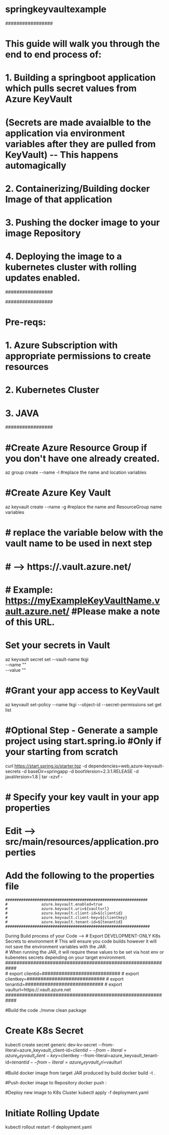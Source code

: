 # springkeyvaultexample

#################
# This guide will walk you through the end to end process of: 
#       1. Building a springboot application which pulls secret values from Azure KeyVault 
#           (Secrets are made avaialble to the application via environment variables after they are pulled from KeyVault)  -- This happens automagically 
#       2. Containerizing/Building docker Image of that application
#       3. Pushing the docker image to your image Repository
#       4. Deploying the image to a kubernetes cluster with rolling updates enabled.   
#################

#################
# Pre-reqs: 
#   1.  Azure Subscription with appropriate permissions to create resources
#   2.  Kubernetes Cluster 
#   3.  JAVA 
#################


# #Create Azure Resource Group if you don't have one already created.   
az group create --name <InsertNameHere> -l <InsertLocationHere>     #replace the name and location variables   

# #Create Azure Key Vault  
az keyvault create --name <InsertNameHere> -g <InsertResourceGroupName>    #replace the name and ResourceGroup name variables

# # replace the variable below with the vault name to be used in next step
# # —> https://<InsertVaultNameHere>.vault.azure.net/
# # Example: https://myExampleKeyVaultName.vault.azure.net/  #Please make a note of this URL.   

# Set your secrets in Vault 
 az keyvault secret set --vault-name tkgi \
     --name "<NameOfSecret>" \
     --value "<VauleOfSecret>"

# #Grant your app access to KeyVault 
az keyvault set-policy --name tkgi --object-id <InsertObjectIDofServicePrincipal>  --secret-permissions set get list

# #Optional Step - Generate a sample project using start.spring.io    #Only if your starting from scratch 
curl https://start.spring.io/starter.tgz -d dependencies=web,azure-keyvault-secrets -d baseDir=springapp -d bootVersion=2.3.1.RELEASE -d javaVersion=1.8 | tar -xzvf -


# # Specify your key vault in your app properties 
# Edit —>  src/main/resources/application.properties
# Add the following to the properties file
    ###############################################################
    #               azure.keyvault.enabled=true
    #               azure.keyvault.uri=${vaulturl}
    #               azure.keyvault.client-id=${clientid}
    #               azure.keyvault.client-key=${clientkey}
    #               azure.keyvault.tenant-id=${tenantid}
    ################################################################

During Build process of your Code --> 
                                    # Export DEVELOPMENT-ONLY K8s Secrets to environment 
                                    # This will ensure you code builds however it will not save the environment variables with the JAR.   
                                    # When running the JAR, it will require these values to be set via host env or kubenetes secrets depending on your target environment.  
                                ############################################################    
                                #    export clientid=############################
                                #    export clientkey=############################
                                #    export tenantid=############################
                                #    export vaulturl=https://<InsertVaultNameHere>.vault.azure.net
                                ############################################################    

#Build the code
./mvnw clean package 

# Create K8s Secret 
kubectl create secret generic dev-kv-secret --from-literal=azure_keyvault_client-id=$clientid --from-literal=azure_keyvault_client-key=$clientkey --from-literal=azure_keyvault_tenant-id=$tenantid --from-literal=azure_keyvault_uri=$vaulturl

#Build docker image from target JAR produced by build
docker build -t <YourImageRepoLocationNameAndTag> .

#Push docker image to Repository 
docker push <YourImageRepoLocationNameAndTag>:<TagName>

#Deploy new image to K8s Cluster 
kubectl apply -f deployment.yaml

# Initiate Rolling Update 
kubectl rollout restart -f deployment.yaml